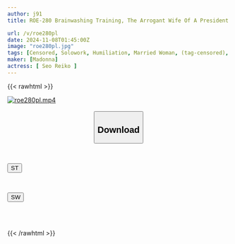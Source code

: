 ```yaml
---
author: j91
title: ROE-280 Brainwashing Training, The Arrogant Wife Of A President Who Was Turned Into A Human Toilet For Laid-off Employees By A Hypnosis App, Reiko Seo

url: /v/roe280pl
date: 2024-11-08T01:45:00Z
image: "roe280pl.jpg"
tags: [Censored, Solowork, Humiliation, Married Woman, (tag-censored), Slender, Mature Woman	]
maker: [Madonna]
actress: [ Seo Reiko ]
---
```



{{< rawhtml >}}

<div class="video" data-videoid="RpyKRRAwOgUdlM6">
    <a href="javascript:;">
        <img src="/v/roe280pl/roe280pl.jpg" width="WIDTH" height="HEIGHT" alt="roe280pl.mp4" loading="lazy">
    </a>
</div>

<script type="text/javascript" src="https://j91.asia/asset/on-demand-st.js"></script>

<br>
  <link rel="stylesheet" href="https://j91.asia/asset/bs5.css">
  
  <center>
  <button class="btn btn-primary" type="button" data-bs-toggle="collapse" data-bs-target=".multi-collapse" aria-expanded="false" aria-controls="multiCollapseExample1 multiCollapseExample2"><h2>Download</h2></button></center>
</p>
<div class="row">
  <div class="col">
    <div class="collapse multi-collapse" id="multiCollapseExample1">
      <div class="card card-body">
	      	      <br>
<div class="buttons">  
<p><a href="/v/roe280pl/st.html" target="_blank"><button class="btn-hover color-3"><i class="fa fa-download"></i> ST</button></a></p></div>
    </div>
  </div>
</div>
  <div class="col">
    <div class="collapse multi-collapse" id="multiCollapseExample2">
      <div class="card card-body">
	      <br>
<div class="buttons">
<p><a href="/v/roe280pl/sw.html" target="_blank"><button class="btn-hover color-2"><i class="fa fa-download"></i> SW</button></a></p></div>
<br><br>
      </div>
    </div>
  </div>
</div>

{{< /rawhtml >}}